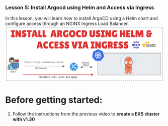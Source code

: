 ### Lesson 5: Install Argocd using Helm and Access via Ingress

In this lesson, you will learn how to install ArgoCD using a Helm chart and configure access through an NGINX Ingress Load Balancer. 
![ARGOCD](argo.png)

# Before getting started:
1. Follow the instructions from the previous video to <b>create a EKS cluster with v1.30</b>
